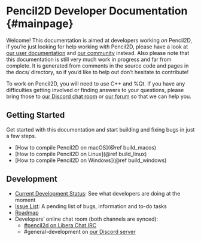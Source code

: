 Pencil2D Developer Documentation {#mainpage}
================================

Welcome! This documentation is aimed at developers working *on* Pencil2D, if you’re just looking for help working *with* Pencil2D, please have a look at [our user documentation](https://www.pencil2d.org/doc/) and [our community](https://www.pencil2d.org/community/) instead. Also please note that this documentation is still very much work in progress and far from complete. It is generated from comments in the source code and pages in the docs/ directory, so if you’d like to help out don’t hesitate to contribute!

To work on Pencil2D, you will need to use C++ and %Qt. If you have any difficulties getting involved or finding answers to your questions, please bring those to [our Discord chat room](https://discord.gg/8FxdV2g) or [our forum](https://discuss.pencil2d.org) so that we can help you.

## Getting Started

Get started with this documentation and start building and fixing bugs in just a few steps.

- [How to compile Pencil2D on macOS](@ref build_macos)
- [How to compile Pencil2D on Linux](@ref build_linux)
- [How to compile Pencil2D on Windows](@ref build_windows)

## Development

- [Current Development Status](https://github.com/pencil2d/pencil/projects/1): See what developers are doing at the moment
- [Issue List](https://github.com/pencil2d/pencil/issues/): A pending list of bugs, information and to-do tasks
- [Roadmap](https://github.com/pencil2d/pencil/issues/540)
- Developers’ online chat room (both channels are synced):
  - [\#pencil2d on Libera Chat IRC](https://web.libera.chat/#pencil2d)
  - \#general-development on [our Discord server](https://discord.gg/8FxdV2g)
